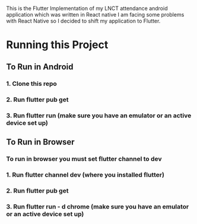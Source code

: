 # 

This is the Flutter Implementation of my LNCT attendance android application which was written in React native I am facing some problems with React Native so I decided to shift my application to Flutter.

# Running this Project
## To Run in Android
### 1. Clone this repo
### 2. Run flutter pub get
### 3. Run flutter run (make sure you have an emulator or an active device set up)
## To Run in Browser
### To run in browser you must set flutter channel to dev
### 1. Run flutter channel dev (where you installed flutter)
### 2. Run flutter pub get
### 3. Run flutter run - d chrome (make sure you have an emulator or an active device set up)



